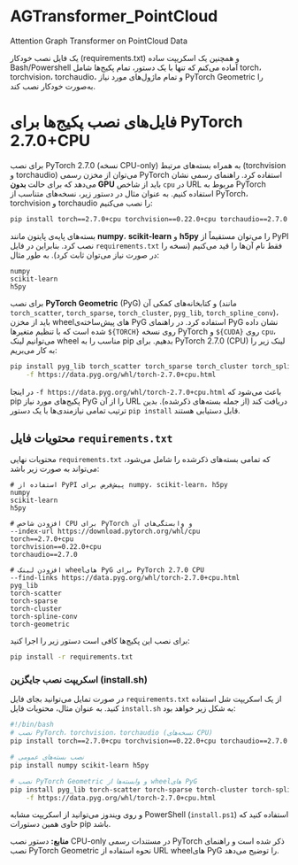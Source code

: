 # AGTransformer_PointCloud
Attention Graph Transformer on PointCloud Data



یک فایل نصب خودکار (requirements.txt) و همچنین یک اسکریپت ساده Bash/Powershell آماده می‌کنم که تنها با یک دستور، تمام پکیج‌ها شامل torch، torchvision، torchaudio، و تمام ماژول‌های مورد نیاز PyTorch Geometric را به‌صورت خودکار نصب کند.


# فایل‌های نصب پکیج‌ها برای PyTorch 2.7.0+CPU

برای نصب PyTorch 2.7.0 (نسخه CPU-only) به همراه بسته‌های مرتبط (torchvision و torchaudio) می‌توان از مخزن رسمی PyTorch استفاده کرد. راهنمای رسمی نشان می‌دهد که برای حالت **بدون GPU** باید از شاخص `cpu` در URL مربوط به PyTorch استفاده کنیم. به عنوان مثال در دستور زیر، نسخه‌های متناسب از PyTorch، torchvision و torchaudio را نصب می‌کنیم:

```bash
pip install torch==2.7.0+cpu torchvision==0.22.0+cpu torchaudio==2.7.0 --index-url https://download.pytorch.org/whl/cpu
```

بسته‌های پایه‌ی پایتون مانند **numpy**، **scikit-learn** و **h5py** را می‌توان مستقیماً از PyPI نصب کرد. بنابراین در فایل `requirements.txt` فقط نام آن‌ها را قید می‌کنیم (نسخه‌ را در صورت نیاز می‌توان ثابت کرد). به طور مثال:

```
numpy
scikit-learn
h5py
```

برای نصب **PyTorch Geometric** (PyG) و کتابخانه‌های کمکی آن (مانند `torch_scatter`, `torch_sparse`, `torch_cluster`, `pyg_lib`, `torch_spline_conv`)، باید از مخزن wheelهای پیش‌ساخته‌ی PyG استفاده کرد. در راهنمای PyG نشان داده شده است که با تنظیم متغیرها `${TORCH}` روی نسخه PyTorch و `${CUDA}` روی `cpu`، می‌توانیم لینک wheel مناسب را به pip بدهیم. برای PyTorch 2.7.0 (CPU) لینک زیر را به کار می‌بریم:

```bash
pip install pyg_lib torch_scatter torch_sparse torch_cluster torch_spline_conv torch-geometric \
    -f https://data.pyg.org/whl/torch-2.7.0+cpu.html
```

در اینجا `-f https://data.pyg.org/whl/torch-2.7.0+cpu.html` باعث می‌شود که pip پکیج‌های مورد نیاز PyG را از آن URL دریافت کند (از جمله بسته‌های ذکرشده). بدین ترتیب تمامی نیازمندی‌ها با یک دستور `pip install` قابل دستیابی هستند.

## محتویات فایل `requirements.txt`

محتویات نهایی `requirements.txt` که تمامی بسته‌های ذکرشده را شامل می‌شود، می‌تواند به صورت زیر باشد:

```
# استفاده از PyPI پیش‌فرض برای numpy، scikit-learn، h5py
numpy
scikit-learn
h5py

# افزودن شاخص CPU برای PyTorch و وابستگی‌های آن
--index-url https://download.pytorch.org/whl/cpu
torch==2.7.0+cpu
torchvision==0.22.0+cpu
torchaudio==2.7.0

# افزودن لینک wheelهای PyG برای PyTorch 2.7.0 CPU
--find-links https://data.pyg.org/whl/torch-2.7.0+cpu.html
pyg_lib
torch-scatter
torch-sparse
torch-cluster
torch-spline-conv
torch-geometric
```

برای نصب این پکیج‌ها کافی است دستور زیر را اجرا کنید:

```bash
pip install -r requirements.txt
```

### اسکریپت نصب جایگزین (install.sh)

در صورت تمایل می‌توانید بجای فایل `requirements.txt` از یک اسکریپت شل استفاده کنید. به عنوان مثال، محتویات فایل `install.sh` به شکل زیر خواهد بود:

```bash
#!/bin/bash
# نصب PyTorch، torchvision، torchaudio (نسخه‌های CPU)
pip install torch==2.7.0+cpu torchvision==0.22.0+cpu torchaudio==2.7.0 --index-url https://download.pytorch.org/whl/cpu

# نصب بسته‌های عمومی
pip install numpy scikit-learn h5py

# نصب PyTorch Geometric و وابسته‌ها از wheelهای PyG
pip install pyg_lib torch-scatter torch-sparse torch-cluster torch-spline-conv torch-geometric \
    -f https://data.pyg.org/whl/torch-2.7.0+cpu.html
```

و روی ویندوز می‌توانید از اسکریپت مشابه PowerShell (`install.ps1`) استفاده کنید که حاوی همین دستورات pip باشد.

**منابع:** دستور نصب CPU-only در مستندات رسمی PyTorch ذکر شده است و راهنمای نصب PyTorch Geometric نحوه استفاده از URL wheelهای PyG را توضیح می‌دهد.

